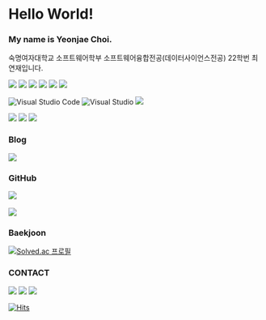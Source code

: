 # Hello World!

### My name is Yeonjae Choi.
숙명여자대학교 소프트웨어학부 소프트웨어융합전공(데이터사이언스전공) 22학번 최연재입니다.

<img src="https://img.shields.io/badge/Python-3776AB?style=for-the-badge&logo=Python&logoColor=white"> <img src="https://img.shields.io/badge/C-A8B9CC?style=for-the-badge&logo=C&logoColor=white">
<img src="https://img.shields.io/badge/C++-00599C?style=for-the-badge&logo=C++&logoColor=white">
<img src="https://img.shields.io/badge/HTML5-E34F26?style=for-the-badge&logo=HTML5&logoColor=white">
<img src="https://img.shields.io/badge/CSS3-572B6?style=for-the-badge&logo=CSS3&logoColor=white">
<img src="https://img.shields.io/badge/JavaScript-F7DF1E?style=for-the-badge&logo=JavaScript&logoColor=white">

![Visual Studio Code](https://img.shields.io/badge/Visual%20Studio%20Code-007ACC.svg?&style=for-the-badge&logo=Visual%20Studio%20Code&logoColor=white) ![Visual Studio](https://img.shields.io/badge/Visual%20Studio-5C2D91.svg?&style=for-the-badge&logo=Visual%20Studio&logoColor=white) <img src="https://img.shields.io/badge/PyCharm-000000?style=for-the-badge&logo=PyCharm&logoColor=white">

<img src="https://img.shields.io/badge/Git-F05032?style=for-the-badge&logo=Git&logoColor=white"> <img src="https://img.shields.io/badge/GitHub-181717?style=for-the-badge&logo=GitHub&logoColor=white"> <img src="https://img.shields.io/badge/Sourcetree-0052CC?style=for-the-badge&logo=Sourcetree&logoColor=white">


### Blog
<a href="https://0yeonjae2.tistory.com/"><img src="https://img.shields.io/badge/Tistory-000000?style=flat-square&logo=Tistory&logoColor=white&link=https://0yeonjae2.tistory.com/"/></a> 

### GitHub
<img src="https://github-readme-stats.vercel.app/api/top-langs/?username=yeonjae02&layout=compact"><br><br>
<img src="https://github-readme-stats.vercel.app/api?username=yeonjae02&show_icons=true">

### Baekjoon
[![Solved.ac
프로필](http://mazassumnida.wtf/api/v2/generate_badge?boj=0yeonjae2)](https://solved.ac/0yeonjae2/)

### CONTACT
<a href="mailto:0yeonjae2@naver.com"><img src="https://img.shields.io/badge/Naver Mail-03C75A?style=flat-square&logo=Naver&logoColor=white&link=mailto:0yeonjae2@naver.com"/></a>
<a href="mailto:0yeonjae2@sookmyung.ac.kr"><img src="https://img.shields.io/badge/Gmail-EA4335?style=flat-square&logo=Gmail&logoColor=white&link=mailto:0yeonjae2@sookmyung.ac.kr"/></a>
<a href="https://instagram.com/dev.cyj"><img src="http://img.shields.io/badge/-Instagram-E4405F?style=flat&logo=Instagram&logoColor=white&link=https://instagram.com/dev.cyj/"></a>


[![Hits](https://hits.seeyoufarm.com/api/count/incr/badge.svg?url=https%3A%2F%2Fgithub.com%2Fyeonjae02&count_bg=%23D9E5FF&title_bg=%23B2CCFF&icon=&icon_color=%23E7E7E7&title=hits&edge_flat=false)](https://hits.seeyoufarm.com)
<!--
**yeonjae02/yeonjae02** is a ✨ _special_ ✨ repository because its `README.md` (this file) appears on your GitHub profile.

Here are some ideas to get you started:

- 🔭 I’m currently working on ...
- 🌱 I’m currently learning ...
- 👯 I’m looking to collaborate on ...
- 🤔 I’m looking for help with ...
- 💬 Ask me about ...
- 📫 How to reach me: ...
- 😄 Pronouns: ...
- ⚡ Fun fact: ...
-->
